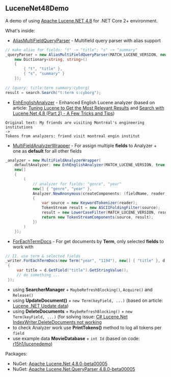 ## LuceneNet48Demo

A demo of using [Apache Lucene.NET 4.8](https://github.com/apache/lucenenet) for .NET Core 2+ environment. 

What's inside:

* [AliasMultiFieldQueryParser](/src/LuceneNet48Demo/Search/AliasMultiFieldQueryParser.cs) - Multifield query parser with alias support
```c#
// make alias for fields: "t" -> "title"; "s" -> "summary"
_queryParser = new AliasMultiFieldQueryParser(MATCH_LUCENE_VERSION, new[] { "title", "sumary" }, _analyzer,
	new Dictionary<string, string>()
	{
		{ "t", "title" },
		{ "s", "summary" }
	});
	
// (query: title:term summary:cyborg)
result = search.Search("t:term s:cyborg");
```
* [EnhEnglishAnalyzer](/src/LuceneNet48Demo/Search/EnhEnglishAnalyzer.cs) - Enhanced English Lucene analyzer (based on article: [Tuning Lucene to Get the Most Relevant Results](https://blog.swwomm.com/2013/07/tuning-lucene-to-get-most-relevant.html) and [Search with Lucene.Net 4.8 (Part 2) - A Few Tricks and Tips](http://programagic.ca/blog/rest-api-lucenenet-part-2-a-few-tricks-and-tips))

```
Original text: My friends are visiting Montréal's engineering institutions
->
Tokens from analyzers: friend visit montreal engin institut
```

* [MultiFieldAnalyzerWrapper](/src/LuceneNet48Demo/Search/MultiFieldAnalyzerWrapper.cs) - For assign multiple **fields** to Analyzer + one as **default** for all other fields
```c#
_analyzer = new MultiFieldAnalyzerWrapper(
	defaultAnalyzer: new EnhEnglishAnalyzer(MATCH_LUCENE_VERSION, true),
	new[]
	{
		(
			// analyzer for fields: "genre", "year"
			new[] { "genre", "year" },
			Analyzer.NewAnonymous(createComponents: (fieldName, reader) =>
			{
				var source = new KeywordTokenizer(reader);
				TokenStream result = new ASCIIFoldingFilter(source);
				result = new LowerCaseFilter(MATCH_LUCENE_VERSION, result);
				return new TokenStreamComponents(source, result);
			})
		)
	});
```

* [ForEachTermDocs](/src/LuceneNet48Demo/Search/Extensions.cs) - For get documents by **Term**, only selected **fields** to work with
```c#
// II. use term & selected fields
_writer.ForEachTermDocs(new Term("year", "1194"), new[] { "title" }, d =>
 {
	 var title = d.GetField("title").GetStringValue();
	 // do something ...
 });
```

* using **SearcherManager** + `MaybeRefreshBlocking()`, `Acquire()` and `Release()`
* using **UpdateDocument()** + `new Term(keyField, ...)` (based on article: [Lucene .NET Update data](https://stackoverflow.com/questions/26094224/lucene-net-update-data))
* using **DeleteDocuments** + `MaybeRefreshBlocking()` + `new Term(keyField, ...)` (for solving issue: [C# Lucene.Net IndexWriter.DeleteDocuments not working](https://stackoverflow.com/questions/44181550/c-sharp-lucene-net-indexwriter-deletedocuments-not-working/54336227#54336227)
* to check Analyzer work use **PrintTokens()** method to log all tokens per `field`
* use example data **MovieDatabase** + `int Id` (based on code: [r15h1/lucenedemo](https://github.com/r15h1/lucenedemo))

Packages:
* NuGet: [Apache Lucene.Net 4.8.0-beta00005](https://www.nuget.org/packages/Lucene.Net/4.8.0-beta00005)
* NuGet: [Apache Lucene.Net.QueryParser 4.8.0-beta00005](https://www.nuget.org/packages/Lucene.Net.QueryParser/4.8.0-beta00005)
